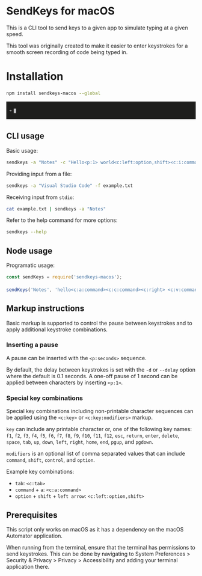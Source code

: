 # SendKeys for macOS

This is a CLI tool to send keys to a given app to simulate typing at a given speed.

This tool was originally created to make it easier to enter keystrokes for a smooth screen recording of code being typed in.

# Installation

```sh
npm install sendkeys-macos --global
```

![npm install animation example](docs/sendkeys.gif)

## CLI usage

Basic usage:

```sh
sendkeys -a "Notes" -c "Hello<p:1> world<c:left:option,shift><c:i:command>"
```

Providing input from a file:

```sh
sendkeys -a "Visual Studio Code" -f example.txt
```

Receiving input from `stdio`:

```sh
cat example.txt | sendkeys -a "Notes"
```

Refer to the help command for more options:

```sh
sendkeys --help
```

## Node usage

Programatic usage:

```js
const sendKeys = require('sendkeys-macos');

sendKeys('Notes', 'hello<c:a:command><c:c:command><c:right> <c:v:command>', { delay: 0.1, initialDelay: 1 });
```

## Markup instructions

Basic markup is supported to control the pause between keystrokes and to apply additional keystroke combinations.

### Inserting a pause

A pause can be inserted with the `<p:seconds>` sequence.

By default, the delay between keystrokes is set with the `-d` or `--delay` option where the default is 0.1 seconds. A one-off pause of 1 second can be applied between characters by inserting `<p:1>`.

### Special key combinations

Special key combinations including non-printable character sequences can be applied using the `<c:key>` or `<c:key:modifiers>` markup.

`key` can include any printable character or, one of the following key names: `f1`, `f2`, `f3`, `f4`, `f5`, `f6`, `f7`, `f8`, `f9`, `f10`, `f11`, `f12`, `esc`, `return`, `enter`, `delete`, `space`, `tab`, `up`, `down`, `left`, `right`, `home`, `end`, `pgup`, and `pgdown`.

`modifiers` is an optional list of comma separated values that can include `command`, `shift`, `control`, and `option`.

Example key combinations:

- `tab`: `<c:tab>`
- `command` + `a`: `<c:a:command>`
- `option` + `shift` + `left arrow`: `<c:left:option,shift>`

## Prerequisites

This script only works on macOS as it has a dependency on the macOS Automator application.

When running from the terminal, ensure that the terminal has permissions to send keystrokes. This can be done by navigating to System Preferences > Security & Privacy > Privacy > Accessibility and adding your terminal application there.
